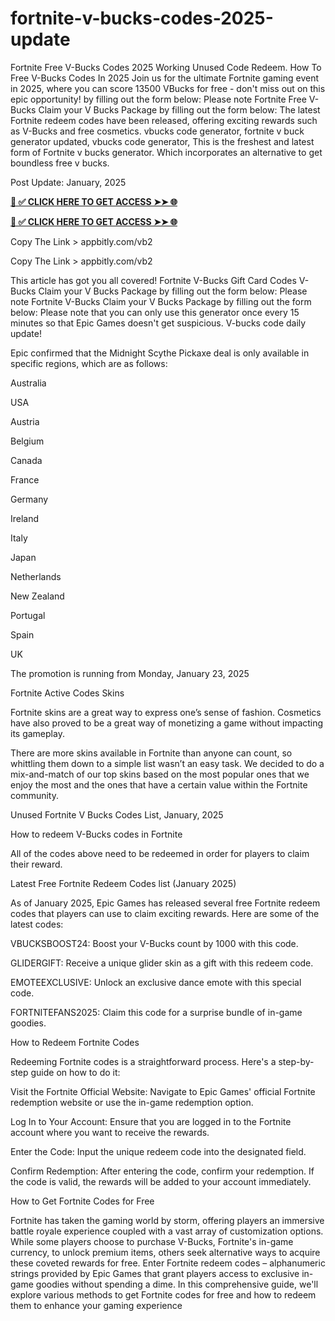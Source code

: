 # fortnite-v-bucks-codes-2025-update
Fortnite Free V-Bucks Codes 2025 Working Unused Code Redeem. How To Free V-Bucks Codes In 2025 Join us for the ultimate Fortnite gaming event in 2025, where you can score 13500 VBucks for free - don't miss out on this epic opportunity! by filling out the form below: Please note Fortnite Free V-Bucks Claim your V Bucks Package by filling out the form below: The latest Fortnite redeem codes have been released, offering exciting rewards such as V-Bucks and free cosmetics. vbucks code generator, fortnite v buck generator updated, vbucks code generator, This is the freshest and latest form of Fortnite v bucks generator. Which incorporates an alternative to get boundless free v bucks.

Post Update: January, 2025

**[📌 ✅ CLICK HERE TO GET ACCESS ➤➤ 🌐](https://newmegadeals.xyz/FORTNITE/)**



**[📌 ✅ CLICK HERE TO GET ACCESS ➤➤ 🌐](https://newmegadeals.xyz/FORTNITE/)**



Copy The Link > appbitly.com/vb2

Copy The Link > appbitly.com/vb2




This article has got you all covered! Fortnite V-Bucks Gift Card Codes V-Bucks Claim your V Bucks Package by filling out the form below: Please note Fortnite V-Bucks Claim your V Bucks Package by filling out the form below: Please note that you can only use this generator once every 15 minutes so that Epic Games doesn't get suspicious. V-bucks code daily update!

Epic confirmed that the Midnight Scythe Pickaxe deal is only available in specific regions, which are as follows:

Australia

USA

Austria

Belgium

Canada

France

Germany

Ireland

Italy

Japan

Netherlands

New Zealand

Portugal

Spain

UK


The promotion is running from Monday, January 23, 2025

Fortnite Active Codes Skins

Fortnite skins are a great way to express one’s sense of fashion. Cosmetics have also proved to be a great way of monetizing a game without impacting its gameplay.

There are more skins available in Fortnite than anyone can count, so whittling them down to a simple list wasn’t an easy task. We decided to do a mix-and-match of our top skins based on the most popular ones that we enjoy the most and the ones that have a certain value within the Fortnite community.

Unused Fortnite V Bucks Codes List, January, 2025

How to redeem V-Bucks codes in Fortnite

All of the codes above need to be redeemed in order for players to claim their reward.

Latest Free Fortnite Redeem Codes list (January 2025)

As of January 2025, Epic Games has released several free Fortnite redeem codes that players can use to claim exciting rewards. Here are some of the latest codes:

VBUCKSBOOST24: Boost your V-Bucks count by 1000 with this code.

GLIDERGIFT: Receive a unique glider skin as a gift with this redeem code.

EMOTEEXCLUSIVE: Unlock an exclusive dance emote with this special code.

FORTNITEFANS2025: Claim this code for a surprise bundle of in-game goodies.

How to Redeem Fortnite Codes

Redeeming Fortnite codes is a straightforward process. Here's a step-by-step guide on how to do it:

Visit the Fortnite Official Website: Navigate to Epic Games' official Fortnite redemption website or use the in-game redemption option.

Log In to Your Account: Ensure that you are logged in to the Fortnite account where you want to receive the rewards.

Enter the Code: Input the unique redeem code into the designated field.

Confirm Redemption: After entering the code, confirm your redemption. If the code is valid, the rewards will be added to your account immediately.

How to Get Fortnite Codes for Free

Fortnite has taken the gaming world by storm, offering players an immersive battle royale experience coupled with a vast array of customization options. While some players choose to purchase V-Bucks, Fortnite's in-game currency, to unlock premium items, others seek alternative ways to acquire these coveted rewards for free. Enter Fortnite redeem codes – alphanumeric strings provided by Epic Games that grant players access to exclusive in-game goodies without spending a dime. In this comprehensive guide, we'll explore various methods to get Fortnite codes for free and how to redeem them to enhance your gaming experience
